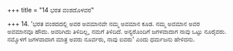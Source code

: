 +++
title = "14 ಭರತ ವಂಶದೊಳವರ"

+++
14. 'ಭರತ ವಂಶದದಲ್ಲಿ ಅವರ ಅವಮಾನವೇ ನಮ್ಮ ಅವಮಾನ ಕೂಡ. ನಮ್ಮ ಅವಮಾನ ಅವರ ಅವಮಾನವೂ ಹೌದು. ಅವರಿಗಿದು ತಿಳಿದಿಲ್ಲ, ನಮಗೆ ತಿಳಿದಿದೆ. ಅನ್ಯರೊಂದಿಗೆ ಜಗಳವಾದಾಗ ನಾವು ಒಟ್ಟು ನೂರೈವರು. ನಮ್ಮೊಳಗೆ ಜಗಳವಾದಾಗ ಮಾತ್ರ ಅವರು ನೂರ್ವರು, ನಾವು ಐವರು' ಎಂದು ಧರ್ಮಜನು ಹೇಳಿದನು.